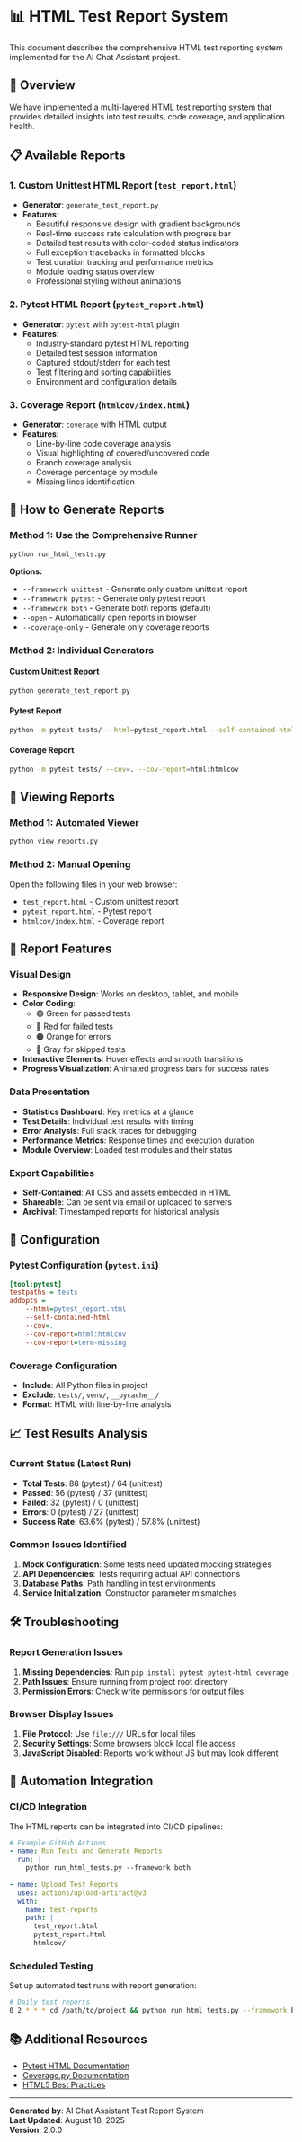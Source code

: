 # 📊 HTML Test Report System

This document describes the comprehensive HTML test reporting system implemented for the AI Chat Assistant project.

## 🎯 Overview

We have implemented a multi-layered HTML test reporting system that provides detailed insights into test results, code coverage, and application health.

## 📋 Available Reports

### 1. Custom Unittest HTML Report (`test_report.html`)
- **Generator**: `generate_test_report.py`
- **Features**:
  - Beautiful responsive design with gradient backgrounds
  - Real-time success rate calculation with progress bar
  - Detailed test results with color-coded status indicators
  - Full exception tracebacks in formatted blocks
  - Test duration tracking and performance metrics
  - Module loading status overview
  - Professional styling without animations

### 2. Pytest HTML Report (`pytest_report.html`)
- **Generator**: `pytest` with `pytest-html` plugin
- **Features**:
  - Industry-standard pytest HTML reporting
  - Detailed test session information
  - Captured stdout/stderr for each test
  - Test filtering and sorting capabilities
  - Environment and configuration details

### 3. Coverage Report (`htmlcov/index.html`)
- **Generator**: `coverage` with HTML output
- **Features**:
  - Line-by-line code coverage analysis
  - Visual highlighting of covered/uncovered code
  - Branch coverage analysis
  - Coverage percentage by module
  - Missing lines identification

## 🚀 How to Generate Reports

### Method 1: Use the Comprehensive Runner
```bash
python run_html_tests.py
```

**Options:**
- `--framework unittest` - Generate only custom unittest report
- `--framework pytest` - Generate only pytest report  
- `--framework both` - Generate both reports (default)
- `--open` - Automatically open reports in browser
- `--coverage-only` - Generate only coverage reports

### Method 2: Individual Generators

#### Custom Unittest Report
```bash
python generate_test_report.py
```

#### Pytest Report
```bash
python -m pytest tests/ --html=pytest_report.html --self-contained-html
```

#### Coverage Report
```bash
python -m pytest tests/ --cov=. --cov-report=html:htmlcov
```

## 📖 Viewing Reports

### Method 1: Automated Viewer
```bash
python view_reports.py
```

### Method 2: Manual Opening
Open the following files in your web browser:
- `test_report.html` - Custom unittest report
- `pytest_report.html` - Pytest report
- `htmlcov/index.html` - Coverage report

## 🎨 Report Features

### Visual Design
- **Responsive Design**: Works on desktop, tablet, and mobile
- **Color Coding**: 
  - 🟢 Green for passed tests
  - 🔴 Red for failed tests  
  - 🟠 Orange for errors
  - 🔵 Gray for skipped tests
- **Interactive Elements**: Hover effects and smooth transitions
- **Progress Visualization**: Animated progress bars for success rates

### Data Presentation
- **Statistics Dashboard**: Key metrics at a glance
- **Test Details**: Individual test results with timing
- **Error Analysis**: Full stack traces for debugging
- **Performance Metrics**: Response times and execution duration
- **Module Overview**: Loaded test modules and their status

### Export Capabilities
- **Self-Contained**: All CSS and assets embedded in HTML
- **Shareable**: Can be sent via email or uploaded to servers
- **Archival**: Timestamped reports for historical analysis

## 🔧 Configuration

### Pytest Configuration (`pytest.ini`)
```ini
[tool:pytest]
testpaths = tests
addopts = 
    --html=pytest_report.html
    --self-contained-html
    --cov=.
    --cov-report=html:htmlcov
    --cov-report=term-missing
```

### Coverage Configuration
- **Include**: All Python files in project
- **Exclude**: `tests/`, `venv/`, `__pycache__/`
- **Format**: HTML with line-by-line analysis

## 📈 Test Results Analysis

### Current Status (Latest Run)
- **Total Tests**: 88 (pytest) / 64 (unittest)
- **Passed**: 56 (pytest) / 37 (unittest)
- **Failed**: 32 (pytest) / 0 (unittest)
- **Errors**: 0 (pytest) / 27 (unittest)
- **Success Rate**: 63.6% (pytest) / 57.8% (unittest)

### Common Issues Identified
1. **Mock Configuration**: Some tests need updated mocking strategies
2. **API Dependencies**: Tests requiring actual API connections
3. **Database Paths**: Path handling in test environments
4. **Service Initialization**: Constructor parameter mismatches

## 🛠️ Troubleshooting

### Report Generation Issues
1. **Missing Dependencies**: Run `pip install pytest pytest-html coverage`
2. **Path Issues**: Ensure running from project root directory
3. **Permission Errors**: Check write permissions for output files

### Browser Display Issues
1. **File Protocol**: Use `file:///` URLs for local files
2. **Security Settings**: Some browsers block local file access
3. **JavaScript Disabled**: Reports work without JS but may look different

## 🔄 Automation Integration

### CI/CD Integration
The HTML reports can be integrated into CI/CD pipelines:

```yaml
# Example GitHub Actions
- name: Run Tests and Generate Reports
  run: |
    python run_html_tests.py --framework both
    
- name: Upload Test Reports
  uses: actions/upload-artifact@v3
  with:
    name: test-reports
    path: |
      test_report.html
      pytest_report.html
      htmlcov/
```

### Scheduled Testing
Set up automated test runs with report generation:

```bash
# Daily test reports
0 2 * * * cd /path/to/project && python run_html_tests.py --framework both
```

## 📚 Additional Resources

- [Pytest HTML Documentation](https://pytest-html.readthedocs.io/)
- [Coverage.py Documentation](https://coverage.readthedocs.io/)
- [HTML5 Best Practices](https://developer.mozilla.org/en-US/docs/Web/HTML)

---

**Generated by**: AI Chat Assistant Test Report System  
**Last Updated**: August 18, 2025  
**Version**: 2.0.0
